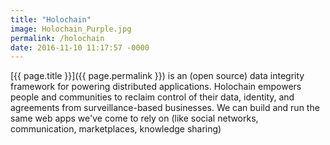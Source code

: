 ```yaml
---
title: "Holochain"
image: Holochain_Purple.jpg
permalink: /holochain
date: 2016-11-10 11:17:57 -0000
---
```

[{{ page.title }}]({{ page.permalink }}) is an (open source) data integrity framework for powering distributed applications. Holochain empowers people and communities to reclaim control of their data, identity, and agreements from surveillance-based businesses. We can build and run the same web apps we've come to rely on (like social networks, communication, marketplaces, knowledge sharing)

